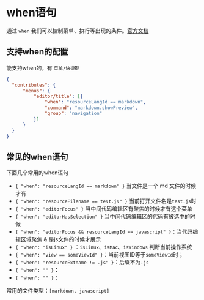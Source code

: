 # when语句

通过 `when` 我们可以控制菜单、执行等出现的条件。[官方文档](https://code.visualstudio.com/docs/getstarted/keybindings#_when-clause-contexts)

## 支持when的配置

能支持when的，有 `菜单/快捷键`

```json
{
  "contributes": {
      "menus": {
          "editor/title": [{
              "when": "resourceLangId == markdown",
              "command": "markdown.showPreview",
              "group": "navigation"
          }]
      }
  }
}
```



## 常见的when语句

下面几个常用的when语句

* `{ "when": "resourceLangId == markdown" }` 当文件是一个 md 文件的时候才有
* `{ "when": "resourceFilename == test.js" }` 当前打开文件名是`test.js`时
* `{ "when": "editorFocus" }` 当中间代码编辑区有聚焦的时候才有这个菜单
* `{ "when": "editorHasSelection" }` 当中间代码编辑区的代码有被选中的时候
* `{ "when": "editorFocus && resourceLangId == javascript" }`：当代码编辑区域聚焦 & 是js文件的时候才展示
* `{ "when": "isLinux" }` ：`isLinux`、`isMac`、`isWindows` 判断当前操作系统
* `{ "when": "view == someViewId" }`：当前视图ID等于`someViewId`时；
* `{ "when": "resourceExtname != .js" }`：后缀不为`.js`
* `{ "when": "" }`：
* `{ "when": "" }`：

常用的文件类型：`[markdown, javascript]`
